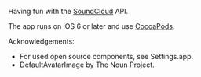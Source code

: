 Having fun with the [SoundCloud][1] API.

The app runs on iOS 6 or later and use [CocoaPods][2].

Acknowledgements:

- For used open source components, see Settings.app.
- DefaultAvatarImage by The Noun Project.

[1]: http://developers.soundcloud.com
[2]: http://cocoapods.org
